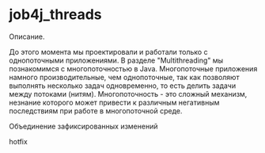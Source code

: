 # job4j_threads

Описание.

До этого момента мы проектировали и работали только с однопоточными приложениями.
В разделе "Multithreading" мы познакомимся с многопоточностью в Java. 
Многопоточные приложения намного производительные, чем однопоточные, 
так как позволяют выполнять несколько задач одновременно, 
то есть делить задачи между потоками (нитям).
Многопоточность - это сложный механизм, незнание которого может привести
к различным негативным последствиям при работе в многопоточной среде. 

Объединение зафиксированных изменений

hotfix